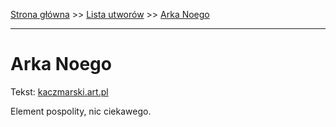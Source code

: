 [Strona główna](../index.md) >> [Lista utworów](../list.md) >> [Arka Noego](16.md)

---

# Arka Noego

Tekst: [kaczmarski.art.pl](https://www.kaczmarski.art.pl/tworczosc/wiersze/arka-noego/)

Element pospolity, nic ciekawego.